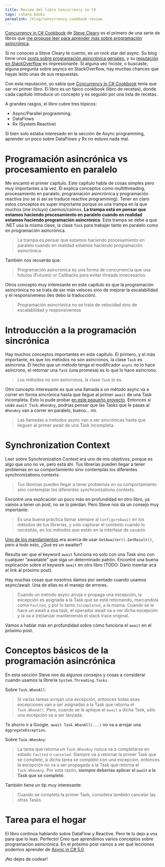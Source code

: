 ```yaml
---
title: Review del libro Concurrency in C#
tags: csharp books
permalink: /blog/concurrency-cookbook-review
---
```


[Concurrency in C# Cookbook](https://www.amazon.com/gp/product/B00KCY2CB4) de [Steve Cleary](https://twitter.com/aSteveCleary) es el primero de una serie de libros que [me propuse leer para aprender más sobre programación asincrónica](https://www.hardkoded.com/es/blog/yendo-a-las-profundidades-async).

Si no conoces a Steve Cleary te cuento, es un rock star del async. Su blog tiene unos [posts sobre programación asincrónica geniales](https://blog.stephencleary.com/2012/02/async-and-await.html), y su [reputación en StackOverflow](https://stackoverflow.com/users/263693/stephen-cleary) es impresionante. Si alguna vez hiciste, o buscaste, alguna pregunta sobre asyncs en StackOverflow, hay muchas chances que hayas leído unas de sus respuestas.

Con esta reputación, yo sabía que [Concurrency in C# Cookbook](https://www.amazon.com/gp/product/B00KCY2CB4) tenía que ser mi primer libro. 
El libro es un típico cookbook (libro de recetas), donde cada capítulo introduce un concepto y es seguido por una lista de recetas.

A grandes rasgos, el libro cubre tres tópicos:
 * Async/Parallel programming.
 * DataFlows
 * Rx (System.Reactive)

Si bien solo estaba interesado en la sección de Async programming, aprender un poco sobre DataFlows y Rx no estuvo nada mal.

# Programación asincrónica vs procesamiento en paralelo

Me encantó el primer capítulo. Este capítulo habla de cosas simples pero muy importantes a la vez. Él explica conceptos como multithreading, procesamiento en paralelo, programación asincrónica y programación reactiva (no se si así se traduce reactive programming). Tener en claro estos conceptos es super importante porque es una trampa en la que muchos (me incluyo) caemos/caímos. **La trampa está en pensar que estamos haciendo procesamiento en paralelo cuando en realidad estamos haciendo programación asincrónica**. Esta trampa se debe a que .NET usa la misma clase, la clase `Task` para trabajar tanto en paralelo como en programación asincrónica.

> La trampa es pensar que estamos haciendo procesamiento en paralelo cuando en realidad estamos haciendo programación asincrónica.

También nos recuerda que:

> Programación asincrónica es una forma de concurrencia que usa futuros (Futures) or Callbacks para evitar threads innecesarios.

Otros concepto muy interesante en este capítulo es que la programación asincrónica no se trata de ser más veloces sino de mejorar la escalabilidad y el responsiveness (les debo la traducción).

> Programación asincrónica no se trata de velocidad sino de escalabilidad y responsiveness

# Introducción a la programación sincrónica

Hay muchos conceptos importantes en este capítulo. El primero, y el más importante, es que los métodos no son asíncronos, la clase `Task` es asíncrona. El hecho que un método tenga el modificador `async` no lo hace asíncrono, el retornar una `Task` (una promesa) es lo que lo hace asíncrono.

> Los métodos no son asíncronos, la clase `Task` lo es.

Otro concepto interesante es que una llamada a un método async va a correr en forma sincrónica hasta que llegue al primer `await` de una Task incompleta. Esto lo pude probar [en este pequeño proyecto](https://github.com/kblok/async-programming-talk/blob/master/AwaitDemo/Program.cs). 
Entonces si usás `await Task.WhenAny`, podrías pensar que las Tasks que le pasas al `WhenAny` van a correr en paralelo, bueno… no.

> Las llamadas a métodos async van a ser sincrónicas hasta que lleguen al primer await de una Task incompleta.

# Synchronization Context

Leer sobre Synchronization Context era uno de mis objetivos, porque es algo que uno no ve, pero está ahí. Tus librerías pueden llegar a tener problemas en su comportamiento sino contemplás los diferentes synchronizations contexts.

> Tus librerías pueden llegar a tener problemas en su comportamiento sino contemplar los diferentes synchronizations contexts.

Encontré una explicación un poco más en profundidad en otro libro, ya vamos a tener un post, no se lo pierdan. Pero Steve nos da un consejo muy importante:

> Es una buena práctica llamar siempre al `ConfigureAwait` en los métodos de tus librerías, y solo capturar el contexto cuando lo necesitás, en los métodos que están en la interfase de usuario.

[Uno de los mandamientos](http://www.hardkoded.com/es/blog/yendo-a-las-profundidades-async) era acerca de usar `GetAwaiter().GetResult()`, pero a todo esto, ¿Qué es un awaiter?

Resulta ser que el keyword `await` funciona no solo con una Task sino con cualquier “awaitable” que siga un determinado patrón. Encontré una buena explicación sobre el keywork `await` en otro libro (TODO: Darío insertar acá el link al próximo post).

Hay muchas cosas que nosotros damos por sentado cuando usamos async/await. Una de ellas es el manejo de errores.

> Cuando un método async arroja o propaga una excepción, la excepción es asignada a la Task que se está retornando, marcandola como `Faulted`, y por lo tanto `IsCompleted`, a la misma. Cuando se le hace un await a esa task, el operador await va a ver dicha excepción y la va a (re)lanzar manteniendo el stack trace original.

Vamos a hablar más en profundidad sobre cómo funciona el `await` en el próximo post.

# Conceptos básicos de la programación asincrónica

En esta sección Steve nos da algunos consejos y cosas a considerar cuando usamos la librería `System.Threading.Tasks`.

Sobre `Task.WhenAll`:

> Si varias tareas arrojan una excepción, entonces todas esas excepciones van a ser asignadas a la Task que retorna el `Task.WhenAll`. Pero, cuando se le aplique el `await` a dicha Task, sólo una excepción va a ser lanzada.

Te ahorro ir a Google. `await Task.WhenAll(...)` no va a arrojar una `AggregateException`.

Sobre  `Task.WhenAny`:

> La tarea que retorna un `Task.WhenAny` nunca va a completarse en estado `faulted` o `canceled`. Siempre va a retornar la primer Task que se complete, si dicha tarea se completó con una excepción, entonces la excepción no va a ser propagada a la Task que retorna el `Task.WhenAny`. Por esta razón, **siempre deberías aplicar el `await` a la Task que se completó**.

También tiene un tip muy interesante:

> Cuando se completa la primer Task, considera también cancelar las otras Tasks.

# Tarea para el hogar

El libro continúa hablando sobre DataFlow y Reactive. Pero te lo dejo a vos para que lo leas. 
Perfecto! Creo que aprendimos varios conceptos sobre programación asincrónica. En el próximo post vamos a ver qué lecciones podemos aprender de [Async in C# 5.0](https://www.amazon.com/Async-5-0-Unleash-Power/dp/1449337163).

¡No dejes de codear!

